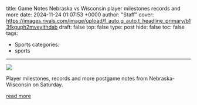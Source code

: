 title: Game Notes Nebraska vs Wisconsin player milestones records and more
date: 2024-11-24 01:07:53 +0000
author: "Staff"
cover: https://images.rivals.com/image/upload/f_auto,q_auto,t_headline_primary/b13fkguph2mveylthdab
draft: false
top: false
type: post
hide: false
toc: false
tags:
  - Sports
categories:
  - sports
---

![](https://images.rivals.com/image/upload/f_auto,q_auto,t_headline_primary/b13fkguph2mveylthdab)

Player milestones, records and more postgame notes from Nebraska-Wisconsin on Saturday.

[read more](https://nebraska.rivals.com/news/game-notes-nebraska-vs-wisconsin-player-milestones-records-and-more)
